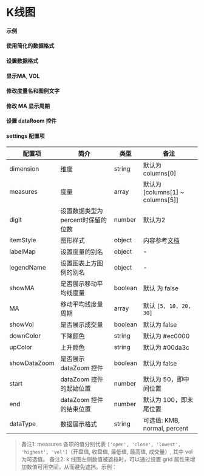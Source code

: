 # K线图

#### 示例

<vuep template="#simple"></vuep>

<script v-pre type="text/x-template" id="simple">
<template>
  <ve-candle :data="chartData"></ve-candle>
</template>

<script>
  export default {
    data () {
      return {
        chartData: {
          columns: ['日期', 'open', 'close', 'lowest', 'highest', 'vol'],
          rows: [
            { '日期': '2004-01-05', open: 10411.85, close: 10544.07, lowest: 10411.85, highest: 10575.92, vol: 221290000 },
            { '日期': '2004-01-06', open: 10543.85, close: 10538.66, lowest: 10454.37, highest: 10584.07, vol: 191460000 },
            { '日期': '2004-01-07', open: 10535.46, close: 10529.03, lowest: 10432.12, highest: 10587.55, vol: 225490000 },
            { '日期': '2004-01-08', open: 10530.07, close: 10592.44, lowest: 10480.59, highest: 10651.99, vol: 237770000 },
            { '日期': '2004-01-09', open: 10589.25, close: 10458.89, lowest: 10420.52, highest: 10603.48, vol: 223250000 },
            { '日期': '2004-01-12', open: 10461.55, close: 10485.18, lowest: 10389.85, highest: 10543.03, vol: 197960000 },
            { '日期': '2004-01-13', open: 10485.18, close: 10427.18, lowest: 10341.19, highest: 10539.25, vol: 197310000 },
            { '日期': '2004-01-14', open: 10428.67, close: 10538.37, lowest: 10426.89, highest: 10573.85, vol: 186280000 },
            { '日期': '2004-01-15', open: 10534.52, close: 10553.85, lowest: 10454.52, highest: 10639.03, vol: 260090000 },
            { '日期': '2004-01-16', open: 10556.37, close: 10600.51, lowest: 10503.71, highest: 10666.88, vol: 254170000 },
            { '日期': '2004-01-20', open: 10601.42, close: 10528.66, lowest: 10447.92, highest: 10676.96, vol: 224300000 },
            { '日期': '2004-01-21', open: 10522.77, close: 10623.62, lowest: 10453.11, highest: 10665.72, vol: 214920000 },
            { '日期': '2004-01-22', open: 10624.22, close: 10623.18, lowest: 10545.03, highest: 10717.41, vol: 219720000 },
            { '日期': '2004-01-23', open: 10625.25, close: 10568.29, lowest: 10490.14, highest: 10691.77, vol: 234260000 },
            { '日期': '2004-01-26', open: 10568.12, close: 10702.51, lowest: 10510.44, highest: 10725.18, vol: 186170000 },
            { '日期': '2004-01-27', open: 10701.11, close: 10609.92, lowest: 10579.33, highest: 10748.81, vol: 206560000 },
            { '日期': '2004-01-28', open: 10610.07, close: 10468.37, lowest: 10412.44, highest: 10703.25, vol: 247660000 },
            { '日期': '2004-01-29', open: 10467.41, close: 10510.29, lowest: 10369.92, highest: 10611.56, vol: 273970000 },
            { '日期': '2004-01-30', open: 10510.22, close: 10488.07, lowest: 10385.56, highest: 10551.03, vol: 208990000 },
            { '日期': '2004-02-02', open: 10487.78, close: 10499.18, lowest: 10395.55, highest: 10614.44, vol: 224800000 },
            { '日期': '2004-02-03', open: 10499.48, close: 10505.18, lowest: 10414.15, highest: 10571.48, vol: 183810000 },
            { '日期': '2004-02-04', open: 10503.11, close: 10470.74, lowest: 10394.81, highest: 10567.85, vol: 227760000 },
            { '日期': '2004-02-05', open: 10469.33, close: 10495.55, lowest: 10399.92, highest: 10566.37, vol: 187810000 },
            { '日期': '2004-02-06', open: 10494.89, close: 10593.03, lowest: 10433.74, highest: 10634.81, vol: 182880000 },
            { '日期': '2004-02-09', open: 10592.41, close: 10579.03, lowest: 10433.72, highest: 10634.81, vol: 160720000 },
            { '日期': '2004-02-10', open: 10578.74, close: 10613.85, lowest: 10511.18, highest: 10667.03, vol: 160590000 },
            { '日期': '2004-02-11', open: 10605.48, close: 10737.72, lowest: 10561.55, highest: 10779.41, vol: 277850000 },
            { '日期': '2004-02-12', open: 10735.18, close: 10694.07, lowest: 10636.44, highest: 10775.03, vol: 197560000 },
            { '日期': '2004-02-13', open: 10696.22, close: 10627.85, lowest: 10578.66, highest: 10755.47, vol: 208340000 },
            { '日期': '2004-02-17', open: 10628.88, close: 10714.88, lowest: 10628.88, highest: 10762.07, vol: 169730000 },
            { '日期': '2004-02-18', open: 10706.68, close: 10671.99, lowest: 10623.62, highest: 10764.36, vol: 164370000 },
            { '日期': '2004-02-19', open: 10674.59, close: 10664.73, lowest: 10626.44, highest: 10794.95, vol: 219890000 },
            { '日期': '2004-02-20', open: 10666.29, close: 10619.03, lowest: 10559.11, highest: 10722.77, vol: 220560000 },
            { '日期': '2004-02-23', open: 10619.55, close: 10609.62, lowest: 10508.89, highest: 10711.84, vol: 229950000 },
            { '日期': '2004-02-24', open: 10609.55, close: 10566.37, lowest: 10479.33, highest: 10681.41, vol: 225670000 },
            { '日期': '2004-02-25', open: 10566.59, close: 10601.62, lowest: 10509.42, highest: 10660.73, vol: 192420000 },
            { '日期': '2004-02-26', open: 10598.14, close: 10580.14, lowest: 10493.71, highest: 10652.96, vol: 223230000 },
            { '日期': '2004-02-27', open: 10581.55, close: 10583.92, lowest: 10519.03, highest: 10689.55, vol: 200050000 }
          ]
        }
      }
    }
  }
</script>
</script>

#### 使用简化的数据格式

<vuep template="#simple-data"></vuep>

<script v-pre type="text/x-template" id="simple-data">
<template>
  <ve-candle :data="chartData"></ve-candle>
</template>

<script>
  export default {
    data () {
      return {
        chartData: {
          columns: ['日期', 'open', 'close', 'lowest', 'highest', 'vol'],
          rows: [
            ['2004-01-05', 10411.85, 10544.07, 10411.85, 10575.92, 221290000],
            ['2004-01-06', 10543.85, 10538.66, 10454.37, 10584.07, 191460000],
            ['2004-01-07', 10535.46, 10529.03, 10432, 10587.55, 225490000],
            ['2004-01-08', 10530.07, 10592.44, 10480.59, 10651.99, 237770000],
            ['2004-01-09', 10589.25, 10458.89, 10420.52, 10603.48, 223250000],
            ['2004-01-12', 10461.55, 10485.18, 10389.85, 10543.03, 197960000],
            ['2004-01-13', 10485.18, 10427.18, 10341.19, 10539.25, 197310000],
            ['2004-01-14', 10428.67, 10538.37, 10426.89, 10573.85, 186280000],
            ['2004-01-15', 10534.52, 10553.85, 10454.52, 10639.03, 260090000],
            ['2004-01-16', 10556.37, 10600.51, 10503.7, 10666.88, 254170000],
            ['2004-01-20', 10601.4, 10528.66, 10447.92, 10676.96, 224300000],
            ['2004-01-21', 10522.77, 10623.62, 10453.11, 10665.7, 214920000],
            ['2004-01-22', 10624.22, 10623.18, 10545.03, 10717.4, 219720000],
            ['2004-01-23', 10625.25, 10568.29, 10490.14, 10691.77, 234260000],
            ['2004-01-26', 10568, 10702.51, 10510.44, 10725.18, 186170000],
            ['2004-01-27', 10701.1, 10609.92, 10579.33, 10748.81, 206560000],
            ['2004-01-28', 10610.07, 10468.37, 10412.44, 10703.25, 247660000],
            ['2004-01-29', 10467.41, 10510.29, 10369.92, 10611.56, 273970000],
            ['2004-01-30', 10510.22, 10488.07, 10385.56, 10551.03, 208990000],
            ['2004-02-02', 10487.78, 10499.18, 10395.55, 10614.44, 224800000],
            ['2004-02-03', 10499.48, 10505.18, 10414.15, 10571.48, 183810000],
            ['2004-02-04', 10503.11, 10470.74, 10394.81, 10567.85, 227760000],
            ['2004-02-05', 10469.33, 10495.55, 10399.92, 10566.37, 187810000],
            ['2004-02-06', 10494.89, 10593.03, 10433.7, 10634.81, 182880000],
            ['2004-02-09', 10592, 10579.03, 10433.7, 10634.81, 160720000],
            ['2004-02-10', 10578.74, 10613.85, 10511.18, 10667.03, 160590000],
            ['2004-02-11', 10605.48, 10737.7, 10561.55, 10779.4, 277850000],
            ['2004-02-12', 10735.18, 10694.07, 10636.44, 10775.03, 197560000],
            ['2004-02-13', 10696.22, 10627.85, 10578.66, 10755.47, 208340000],
            ['2004-02-17', 10628.88, 10714.88, 10628.88, 10762.07, 169730000],
            ['2004-02-18', 10706.68, 10671.99, 10623.62, 10764.36, 164370000],
            ['2004-02-19', 10674.59, 10664.73, 10626.44, 10794.95, 219890000],
            ['2004-02-20', 10666.29, 10619.03, 10559.11, 10722.77, 220560000],
            ['2004-02-23', 10619.55, 10609.62, 10508.89, 10711.84, 229950000],
            ['2004-02-24', 10609.55, 10566.37, 10479.33, 10681.4, 225670000],
            ['2004-02-25', 10566.59, 10601.62, 10509.4, 10660.73, 192420000],
            ['2004-02-26', 10598.14, 10580.14, 10493.7, 10652.96, 223230000],
            ['2004-02-27', 10581.55, 10583.92, 10519.03, 10689.55, 200050000]
          ]
        }
      }
    }
  }
</script>
</script>

#### 设置数据格式

<vuep template="#set-dataType"></vuep>

<script v-pre type="text/x-template" id="set-dataType">
<template>
  <ve-candle :data="chartData" :settings="chartSettings"></ve-candle>
</template>

<script>
  export default {
    data () {
      this.chartSettings = {
        dataType: 'KMB'
      }
      return {
        chartData: {
          columns: ['日期', 'open', 'close', 'lowest', 'highest', 'vol'],
          rows: [
            { '日期': '2004-01-05', open: 10411.85, close: 10544.07, lowest: 10411.85, highest: 10575.92, vol: 221290000 },
            { '日期': '2004-01-06', open: 10543.85, close: 10538.66, lowest: 10454.37, highest: 10584.07, vol: 191460000 },
            { '日期': '2004-01-07', open: 10535.46, close: 10529.03, lowest: 10432.12, highest: 10587.55, vol: 225490000 },
            { '日期': '2004-01-08', open: 10530.07, close: 10592.44, lowest: 10480.59, highest: 10651.99, vol: 237770000 },
            { '日期': '2004-01-09', open: 10589.25, close: 10458.89, lowest: 10420.52, highest: 10603.48, vol: 223250000 },
            { '日期': '2004-01-12', open: 10461.55, close: 10485.18, lowest: 10389.85, highest: 10543.03, vol: 197960000 },
            { '日期': '2004-01-13', open: 10485.18, close: 10427.18, lowest: 10341.19, highest: 10539.25, vol: 197310000 },
            { '日期': '2004-01-14', open: 10428.67, close: 10538.37, lowest: 10426.89, highest: 10573.85, vol: 186280000 },
            { '日期': '2004-01-15', open: 10534.52, close: 10553.85, lowest: 10454.52, highest: 10639.03, vol: 260090000 },
            { '日期': '2004-01-16', open: 10556.37, close: 10600.51, lowest: 10503.71, highest: 10666.88, vol: 254170000 },
            { '日期': '2004-01-20', open: 10601.42, close: 10528.66, lowest: 10447.92, highest: 10676.96, vol: 224300000 },
            { '日期': '2004-01-21', open: 10522.77, close: 10623.62, lowest: 10453.11, highest: 10665.72, vol: 214920000 },
            { '日期': '2004-01-22', open: 10624.22, close: 10623.18, lowest: 10545.03, highest: 10717.41, vol: 219720000 },
            { '日期': '2004-01-23', open: 10625.25, close: 10568.29, lowest: 10490.14, highest: 10691.77, vol: 234260000 },
            { '日期': '2004-01-26', open: 10568.12, close: 10702.51, lowest: 10510.44, highest: 10725.18, vol: 186170000 },
            { '日期': '2004-01-27', open: 10701.11, close: 10609.92, lowest: 10579.33, highest: 10748.81, vol: 206560000 },
            { '日期': '2004-01-28', open: 10610.07, close: 10468.37, lowest: 10412.44, highest: 10703.25, vol: 247660000 },
            { '日期': '2004-01-29', open: 10467.41, close: 10510.29, lowest: 10369.92, highest: 10611.56, vol: 273970000 },
            { '日期': '2004-01-30', open: 10510.22, close: 10488.07, lowest: 10385.56, highest: 10551.03, vol: 208990000 },
            { '日期': '2004-02-02', open: 10487.78, close: 10499.18, lowest: 10395.55, highest: 10614.44, vol: 224800000 },
            { '日期': '2004-02-03', open: 10499.48, close: 10505.18, lowest: 10414.15, highest: 10571.48, vol: 183810000 },
            { '日期': '2004-02-04', open: 10503.11, close: 10470.74, lowest: 10394.81, highest: 10567.85, vol: 227760000 },
            { '日期': '2004-02-05', open: 10469.33, close: 10495.55, lowest: 10399.92, highest: 10566.37, vol: 187810000 },
            { '日期': '2004-02-06', open: 10494.89, close: 10593.03, lowest: 10433.74, highest: 10634.81, vol: 182880000 },
            { '日期': '2004-02-09', open: 10592.41, close: 10579.03, lowest: 10433.72, highest: 10634.81, vol: 160720000 },
            { '日期': '2004-02-10', open: 10578.74, close: 10613.85, lowest: 10511.18, highest: 10667.03, vol: 160590000 },
            { '日期': '2004-02-11', open: 10605.48, close: 10737.72, lowest: 10561.55, highest: 10779.41, vol: 277850000 },
            { '日期': '2004-02-12', open: 10735.18, close: 10694.07, lowest: 10636.44, highest: 10775.03, vol: 197560000 },
            { '日期': '2004-02-13', open: 10696.22, close: 10627.85, lowest: 10578.66, highest: 10755.47, vol: 208340000 },
            { '日期': '2004-02-17', open: 10628.88, close: 10714.88, lowest: 10628.88, highest: 10762.07, vol: 169730000 },
            { '日期': '2004-02-18', open: 10706.68, close: 10671.99, lowest: 10623.62, highest: 10764.36, vol: 164370000 },
            { '日期': '2004-02-19', open: 10674.59, close: 10664.73, lowest: 10626.44, highest: 10794.95, vol: 219890000 },
            { '日期': '2004-02-20', open: 10666.29, close: 10619.03, lowest: 10559.11, highest: 10722.77, vol: 220560000 },
            { '日期': '2004-02-23', open: 10619.55, close: 10609.62, lowest: 10508.89, highest: 10711.84, vol: 229950000 },
            { '日期': '2004-02-24', open: 10609.55, close: 10566.37, lowest: 10479.33, highest: 10681.41, vol: 225670000 },
            { '日期': '2004-02-25', open: 10566.59, close: 10601.62, lowest: 10509.42, highest: 10660.73, vol: 192420000 },
            { '日期': '2004-02-26', open: 10598.14, close: 10580.14, lowest: 10493.71, highest: 10652.96, vol: 223230000 },
            { '日期': '2004-02-27', open: 10581.55, close: 10583.92, lowest: 10519.03, highest: 10689.55, vol: 200050000 }
          ]
        }
      }
    }
  }
</script>
</script>

#### 显示MA, VOL

<vuep template="#show-ma-vol"></vuep>

<script v-pre type="text/x-template" id="show-ma-vol">
<template>
  <ve-candle :data="chartData" :settings="chartSettings"></ve-candle>
</template>

<script>
  export default {
    data () {
      this.chartSettings = {
        showMA: true,
        showVol: true
      }
      return {
        chartData: {
          columns: ['日期', 'open', 'close', 'lowest', 'highest', 'vol'],
          rows: [
            { '日期': '2004-01-05', open: 10411.85, close: 10544.07, lowest: 10411.85, highest: 10575.92, vol: 221290000 },
            { '日期': '2004-01-06', open: 10543.85, close: 10538.66, lowest: 10454.37, highest: 10584.07, vol: 191460000 },
            { '日期': '2004-01-07', open: 10535.46, close: 10529.03, lowest: 10432.12, highest: 10587.55, vol: 225490000 },
            { '日期': '2004-01-08', open: 10530.07, close: 10592.44, lowest: 10480.59, highest: 10651.99, vol: 237770000 },
            { '日期': '2004-01-09', open: 10589.25, close: 10458.89, lowest: 10420.52, highest: 10603.48, vol: 223250000 },
            { '日期': '2004-01-12', open: 10461.55, close: 10485.18, lowest: 10389.85, highest: 10543.03, vol: 197960000 },
            { '日期': '2004-01-13', open: 10485.18, close: 10427.18, lowest: 10341.19, highest: 10539.25, vol: 197310000 },
            { '日期': '2004-01-14', open: 10428.67, close: 10538.37, lowest: 10426.89, highest: 10573.85, vol: 186280000 },
            { '日期': '2004-01-15', open: 10534.52, close: 10553.85, lowest: 10454.52, highest: 10639.03, vol: 260090000 },
            { '日期': '2004-01-16', open: 10556.37, close: 10600.51, lowest: 10503.71, highest: 10666.88, vol: 254170000 },
            { '日期': '2004-01-20', open: 10601.42, close: 10528.66, lowest: 10447.92, highest: 10676.96, vol: 224300000 },
            { '日期': '2004-01-21', open: 10522.77, close: 10623.62, lowest: 10453.11, highest: 10665.72, vol: 214920000 },
            { '日期': '2004-01-22', open: 10624.22, close: 10623.18, lowest: 10545.03, highest: 10717.41, vol: 219720000 },
            { '日期': '2004-01-23', open: 10625.25, close: 10568.29, lowest: 10490.14, highest: 10691.77, vol: 234260000 },
            { '日期': '2004-01-26', open: 10568.12, close: 10702.51, lowest: 10510.44, highest: 10725.18, vol: 186170000 },
            { '日期': '2004-01-27', open: 10701.11, close: 10609.92, lowest: 10579.33, highest: 10748.81, vol: 206560000 },
            { '日期': '2004-01-28', open: 10610.07, close: 10468.37, lowest: 10412.44, highest: 10703.25, vol: 247660000 },
            { '日期': '2004-01-29', open: 10467.41, close: 10510.29, lowest: 10369.92, highest: 10611.56, vol: 273970000 },
            { '日期': '2004-01-30', open: 10510.22, close: 10488.07, lowest: 10385.56, highest: 10551.03, vol: 208990000 },
            { '日期': '2004-02-02', open: 10487.78, close: 10499.18, lowest: 10395.55, highest: 10614.44, vol: 224800000 },
            { '日期': '2004-02-03', open: 10499.48, close: 10505.18, lowest: 10414.15, highest: 10571.48, vol: 183810000 },
            { '日期': '2004-02-04', open: 10503.11, close: 10470.74, lowest: 10394.81, highest: 10567.85, vol: 227760000 },
            { '日期': '2004-02-05', open: 10469.33, close: 10495.55, lowest: 10399.92, highest: 10566.37, vol: 187810000 },
            { '日期': '2004-02-06', open: 10494.89, close: 10593.03, lowest: 10433.74, highest: 10634.81, vol: 182880000 },
            { '日期': '2004-02-09', open: 10592.41, close: 10579.03, lowest: 10433.72, highest: 10634.81, vol: 160720000 },
            { '日期': '2004-02-10', open: 10578.74, close: 10613.85, lowest: 10511.18, highest: 10667.03, vol: 160590000 },
            { '日期': '2004-02-11', open: 10605.48, close: 10737.72, lowest: 10561.55, highest: 10779.41, vol: 277850000 },
            { '日期': '2004-02-12', open: 10735.18, close: 10694.07, lowest: 10636.44, highest: 10775.03, vol: 197560000 },
            { '日期': '2004-02-13', open: 10696.22, close: 10627.85, lowest: 10578.66, highest: 10755.47, vol: 208340000 },
            { '日期': '2004-02-17', open: 10628.88, close: 10714.88, lowest: 10628.88, highest: 10762.07, vol: 169730000 },
            { '日期': '2004-02-18', open: 10706.68, close: 10671.99, lowest: 10623.62, highest: 10764.36, vol: 164370000 },
            { '日期': '2004-02-19', open: 10674.59, close: 10664.73, lowest: 10626.44, highest: 10794.95, vol: 219890000 },
            { '日期': '2004-02-20', open: 10666.29, close: 10619.03, lowest: 10559.11, highest: 10722.77, vol: 220560000 },
            { '日期': '2004-02-23', open: 10619.55, close: 10609.62, lowest: 10508.89, highest: 10711.84, vol: 229950000 },
            { '日期': '2004-02-24', open: 10609.55, close: 10566.37, lowest: 10479.33, highest: 10681.41, vol: 225670000 },
            { '日期': '2004-02-25', open: 10566.59, close: 10601.62, lowest: 10509.42, highest: 10660.73, vol: 192420000 },
            { '日期': '2004-02-26', open: 10598.14, close: 10580.14, lowest: 10493.71, highest: 10652.96, vol: 223230000 },
            { '日期': '2004-02-27', open: 10581.55, close: 10583.92, lowest: 10519.03, highest: 10689.55, vol: 200050000 }
          ]
        }
      }
    }
  }
</script>
</script>

#### 修改度量名和图例文字

<vuep template="#set-label-legend"></vuep>

<script v-pre type="text/x-template" id="set-label-legend">
<template>
  <ve-candle :data="chartData" :settings="chartSettings"></ve-candle>
</template>

<script>
  export default {
    data () {
      this.chartSettings = {
        showMA: true,
        showVol: true,
        labelMap: {
          MA5: 'ma5'
        },
        legendName: {
          '日K': 'day k'
        },
        showDataZoom: true
      }
      return {
        chartData: {
          columns: ['日期', 'open', 'close', 'lowest', 'highest', 'vol'],
          rows: [
            { '日期': '2004-01-05', open: 10411.85, close: 10544.07, lowest: 10411.85, highest: 10575.92, vol: 221290000 },
            { '日期': '2004-01-06', open: 10543.85, close: 10538.66, lowest: 10454.37, highest: 10584.07, vol: 191460000 },
            { '日期': '2004-01-07', open: 10535.46, close: 10529.03, lowest: 10432.12, highest: 10587.55, vol: 225490000 },
            { '日期': '2004-01-08', open: 10530.07, close: 10592.44, lowest: 10480.59, highest: 10651.99, vol: 237770000 },
            { '日期': '2004-01-09', open: 10589.25, close: 10458.89, lowest: 10420.52, highest: 10603.48, vol: 223250000 },
            { '日期': '2004-01-12', open: 10461.55, close: 10485.18, lowest: 10389.85, highest: 10543.03, vol: 197960000 },
            { '日期': '2004-01-13', open: 10485.18, close: 10427.18, lowest: 10341.19, highest: 10539.25, vol: 197310000 },
            { '日期': '2004-01-14', open: 10428.67, close: 10538.37, lowest: 10426.89, highest: 10573.85, vol: 186280000 },
            { '日期': '2004-01-15', open: 10534.52, close: 10553.85, lowest: 10454.52, highest: 10639.03, vol: 260090000 },
            { '日期': '2004-01-16', open: 10556.37, close: 10600.51, lowest: 10503.71, highest: 10666.88, vol: 254170000 },
            { '日期': '2004-01-20', open: 10601.42, close: 10528.66, lowest: 10447.92, highest: 10676.96, vol: 224300000 },
            { '日期': '2004-01-21', open: 10522.77, close: 10623.62, lowest: 10453.11, highest: 10665.72, vol: 214920000 },
            { '日期': '2004-01-22', open: 10624.22, close: 10623.18, lowest: 10545.03, highest: 10717.41, vol: 219720000 },
            { '日期': '2004-01-23', open: 10625.25, close: 10568.29, lowest: 10490.14, highest: 10691.77, vol: 234260000 },
            { '日期': '2004-01-26', open: 10568.12, close: 10702.51, lowest: 10510.44, highest: 10725.18, vol: 186170000 },
            { '日期': '2004-01-27', open: 10701.11, close: 10609.92, lowest: 10579.33, highest: 10748.81, vol: 206560000 },
            { '日期': '2004-01-28', open: 10610.07, close: 10468.37, lowest: 10412.44, highest: 10703.25, vol: 247660000 },
            { '日期': '2004-01-29', open: 10467.41, close: 10510.29, lowest: 10369.92, highest: 10611.56, vol: 273970000 },
            { '日期': '2004-01-30', open: 10510.22, close: 10488.07, lowest: 10385.56, highest: 10551.03, vol: 208990000 },
            { '日期': '2004-02-02', open: 10487.78, close: 10499.18, lowest: 10395.55, highest: 10614.44, vol: 224800000 },
            { '日期': '2004-02-03', open: 10499.48, close: 10505.18, lowest: 10414.15, highest: 10571.48, vol: 183810000 },
            { '日期': '2004-02-04', open: 10503.11, close: 10470.74, lowest: 10394.81, highest: 10567.85, vol: 227760000 },
            { '日期': '2004-02-05', open: 10469.33, close: 10495.55, lowest: 10399.92, highest: 10566.37, vol: 187810000 },
            { '日期': '2004-02-06', open: 10494.89, close: 10593.03, lowest: 10433.74, highest: 10634.81, vol: 182880000 },
            { '日期': '2004-02-09', open: 10592.41, close: 10579.03, lowest: 10433.72, highest: 10634.81, vol: 160720000 },
            { '日期': '2004-02-10', open: 10578.74, close: 10613.85, lowest: 10511.18, highest: 10667.03, vol: 160590000 },
            { '日期': '2004-02-11', open: 10605.48, close: 10737.72, lowest: 10561.55, highest: 10779.41, vol: 277850000 },
            { '日期': '2004-02-12', open: 10735.18, close: 10694.07, lowest: 10636.44, highest: 10775.03, vol: 197560000 },
            { '日期': '2004-02-13', open: 10696.22, close: 10627.85, lowest: 10578.66, highest: 10755.47, vol: 208340000 },
            { '日期': '2004-02-17', open: 10628.88, close: 10714.88, lowest: 10628.88, highest: 10762.07, vol: 169730000 },
            { '日期': '2004-02-18', open: 10706.68, close: 10671.99, lowest: 10623.62, highest: 10764.36, vol: 164370000 },
            { '日期': '2004-02-19', open: 10674.59, close: 10664.73, lowest: 10626.44, highest: 10794.95, vol: 219890000 },
            { '日期': '2004-02-20', open: 10666.29, close: 10619.03, lowest: 10559.11, highest: 10722.77, vol: 220560000 },
            { '日期': '2004-02-23', open: 10619.55, close: 10609.62, lowest: 10508.89, highest: 10711.84, vol: 229950000 },
            { '日期': '2004-02-24', open: 10609.55, close: 10566.37, lowest: 10479.33, highest: 10681.41, vol: 225670000 },
            { '日期': '2004-02-25', open: 10566.59, close: 10601.62, lowest: 10509.42, highest: 10660.73, vol: 192420000 },
            { '日期': '2004-02-26', open: 10598.14, close: 10580.14, lowest: 10493.71, highest: 10652.96, vol: 223230000 },
            { '日期': '2004-02-27', open: 10581.55, close: 10583.92, lowest: 10519.03, highest: 10689.55, vol: 200050000 }
          ]
        }
      }
    }
  }
</script>
</script>

#### 修改 MA 显示周期

<vuep template="#set-ma-list"></vuep>

<script v-pre type="text/x-template" id="set-ma-list">
<template>
  <ve-candle :data="chartData" :settings="chartSettings"></ve-candle>
</template>

<script>
  export default {
    data () {
      this.chartSettings = {
        showMA: true,
        MA: [1, 2, 3, 4]
      }
      return {
        chartData: {
          columns: ['日期', 'open', 'close', 'lowest', 'highest', 'vol'],
          rows: [
            { '日期': '2004-01-05', open: 10411.85, close: 10544.07, lowest: 10411.85, highest: 10575.92, vol: 221290000 },
            { '日期': '2004-01-06', open: 10543.85, close: 10538.66, lowest: 10454.37, highest: 10584.07, vol: 191460000 },
            { '日期': '2004-01-07', open: 10535.46, close: 10529.03, lowest: 10432.12, highest: 10587.55, vol: 225490000 },
            { '日期': '2004-01-08', open: 10530.07, close: 10592.44, lowest: 10480.59, highest: 10651.99, vol: 237770000 },
            { '日期': '2004-01-09', open: 10589.25, close: 10458.89, lowest: 10420.52, highest: 10603.48, vol: 223250000 },
            { '日期': '2004-01-12', open: 10461.55, close: 10485.18, lowest: 10389.85, highest: 10543.03, vol: 197960000 },
            { '日期': '2004-01-13', open: 10485.18, close: 10427.18, lowest: 10341.19, highest: 10539.25, vol: 197310000 },
            { '日期': '2004-01-14', open: 10428.67, close: 10538.37, lowest: 10426.89, highest: 10573.85, vol: 186280000 },
            { '日期': '2004-01-15', open: 10534.52, close: 10553.85, lowest: 10454.52, highest: 10639.03, vol: 260090000 },
            { '日期': '2004-01-16', open: 10556.37, close: 10600.51, lowest: 10503.71, highest: 10666.88, vol: 254170000 },
            { '日期': '2004-01-20', open: 10601.42, close: 10528.66, lowest: 10447.92, highest: 10676.96, vol: 224300000 },
            { '日期': '2004-01-21', open: 10522.77, close: 10623.62, lowest: 10453.11, highest: 10665.72, vol: 214920000 },
            { '日期': '2004-01-22', open: 10624.22, close: 10623.18, lowest: 10545.03, highest: 10717.41, vol: 219720000 },
            { '日期': '2004-01-23', open: 10625.25, close: 10568.29, lowest: 10490.14, highest: 10691.77, vol: 234260000 },
            { '日期': '2004-01-26', open: 10568.12, close: 10702.51, lowest: 10510.44, highest: 10725.18, vol: 186170000 },
            { '日期': '2004-01-27', open: 10701.11, close: 10609.92, lowest: 10579.33, highest: 10748.81, vol: 206560000 },
            { '日期': '2004-01-28', open: 10610.07, close: 10468.37, lowest: 10412.44, highest: 10703.25, vol: 247660000 },
            { '日期': '2004-01-29', open: 10467.41, close: 10510.29, lowest: 10369.92, highest: 10611.56, vol: 273970000 },
            { '日期': '2004-01-30', open: 10510.22, close: 10488.07, lowest: 10385.56, highest: 10551.03, vol: 208990000 },
            { '日期': '2004-02-02', open: 10487.78, close: 10499.18, lowest: 10395.55, highest: 10614.44, vol: 224800000 },
            { '日期': '2004-02-03', open: 10499.48, close: 10505.18, lowest: 10414.15, highest: 10571.48, vol: 183810000 },
            { '日期': '2004-02-04', open: 10503.11, close: 10470.74, lowest: 10394.81, highest: 10567.85, vol: 227760000 },
            { '日期': '2004-02-05', open: 10469.33, close: 10495.55, lowest: 10399.92, highest: 10566.37, vol: 187810000 },
            { '日期': '2004-02-06', open: 10494.89, close: 10593.03, lowest: 10433.74, highest: 10634.81, vol: 182880000 },
            { '日期': '2004-02-09', open: 10592.41, close: 10579.03, lowest: 10433.72, highest: 10634.81, vol: 160720000 },
            { '日期': '2004-02-10', open: 10578.74, close: 10613.85, lowest: 10511.18, highest: 10667.03, vol: 160590000 },
            { '日期': '2004-02-11', open: 10605.48, close: 10737.72, lowest: 10561.55, highest: 10779.41, vol: 277850000 },
            { '日期': '2004-02-12', open: 10735.18, close: 10694.07, lowest: 10636.44, highest: 10775.03, vol: 197560000 },
            { '日期': '2004-02-13', open: 10696.22, close: 10627.85, lowest: 10578.66, highest: 10755.47, vol: 208340000 },
            { '日期': '2004-02-17', open: 10628.88, close: 10714.88, lowest: 10628.88, highest: 10762.07, vol: 169730000 },
            { '日期': '2004-02-18', open: 10706.68, close: 10671.99, lowest: 10623.62, highest: 10764.36, vol: 164370000 },
            { '日期': '2004-02-19', open: 10674.59, close: 10664.73, lowest: 10626.44, highest: 10794.95, vol: 219890000 },
            { '日期': '2004-02-20', open: 10666.29, close: 10619.03, lowest: 10559.11, highest: 10722.77, vol: 220560000 },
            { '日期': '2004-02-23', open: 10619.55, close: 10609.62, lowest: 10508.89, highest: 10711.84, vol: 229950000 },
            { '日期': '2004-02-24', open: 10609.55, close: 10566.37, lowest: 10479.33, highest: 10681.41, vol: 225670000 },
            { '日期': '2004-02-25', open: 10566.59, close: 10601.62, lowest: 10509.42, highest: 10660.73, vol: 192420000 },
            { '日期': '2004-02-26', open: 10598.14, close: 10580.14, lowest: 10493.71, highest: 10652.96, vol: 223230000 },
            { '日期': '2004-02-27', open: 10581.55, close: 10583.92, lowest: 10519.03, highest: 10689.55, vol: 200050000 }
          ]
        }
      }
    }
  }
</script>
</script>

#### 设置 dataRoom 控件

<vuep template="#set-dataZoom"></vuep>

<script v-pre type="text/x-template" id="set-dataZoom">
<template>
  <ve-candle :data="chartData" :settings="chartSettings"></ve-candle>
</template>

<script>
  export default {
    data () {
      this.chartSettings = {
        showDataZoom: true,
        start: 20,
        end: 100
      }
      return {
        chartData: {
          columns: ['日期', 'open', 'close', 'lowest', 'highest', 'vol'],
          rows: [
            { '日期': '2004-01-05', open: 10411.85, close: 10544.07, lowest: 10411.85, highest: 10575.92, vol: 221290000 },
            { '日期': '2004-01-06', open: 10543.85, close: 10538.66, lowest: 10454.37, highest: 10584.07, vol: 191460000 },
            { '日期': '2004-01-07', open: 10535.46, close: 10529.03, lowest: 10432.12, highest: 10587.55, vol: 225490000 },
            { '日期': '2004-01-08', open: 10530.07, close: 10592.44, lowest: 10480.59, highest: 10651.99, vol: 237770000 },
            { '日期': '2004-01-09', open: 10589.25, close: 10458.89, lowest: 10420.52, highest: 10603.48, vol: 223250000 },
            { '日期': '2004-01-12', open: 10461.55, close: 10485.18, lowest: 10389.85, highest: 10543.03, vol: 197960000 },
            { '日期': '2004-01-13', open: 10485.18, close: 10427.18, lowest: 10341.19, highest: 10539.25, vol: 197310000 },
            { '日期': '2004-01-14', open: 10428.67, close: 10538.37, lowest: 10426.89, highest: 10573.85, vol: 186280000 },
            { '日期': '2004-01-15', open: 10534.52, close: 10553.85, lowest: 10454.52, highest: 10639.03, vol: 260090000 },
            { '日期': '2004-01-16', open: 10556.37, close: 10600.51, lowest: 10503.71, highest: 10666.88, vol: 254170000 },
            { '日期': '2004-01-20', open: 10601.42, close: 10528.66, lowest: 10447.92, highest: 10676.96, vol: 224300000 },
            { '日期': '2004-01-21', open: 10522.77, close: 10623.62, lowest: 10453.11, highest: 10665.72, vol: 214920000 },
            { '日期': '2004-01-22', open: 10624.22, close: 10623.18, lowest: 10545.03, highest: 10717.41, vol: 219720000 },
            { '日期': '2004-01-23', open: 10625.25, close: 10568.29, lowest: 10490.14, highest: 10691.77, vol: 234260000 },
            { '日期': '2004-01-26', open: 10568.12, close: 10702.51, lowest: 10510.44, highest: 10725.18, vol: 186170000 },
            { '日期': '2004-01-27', open: 10701.11, close: 10609.92, lowest: 10579.33, highest: 10748.81, vol: 206560000 },
            { '日期': '2004-01-28', open: 10610.07, close: 10468.37, lowest: 10412.44, highest: 10703.25, vol: 247660000 },
            { '日期': '2004-01-29', open: 10467.41, close: 10510.29, lowest: 10369.92, highest: 10611.56, vol: 273970000 },
            { '日期': '2004-01-30', open: 10510.22, close: 10488.07, lowest: 10385.56, highest: 10551.03, vol: 208990000 },
            { '日期': '2004-02-02', open: 10487.78, close: 10499.18, lowest: 10395.55, highest: 10614.44, vol: 224800000 },
            { '日期': '2004-02-03', open: 10499.48, close: 10505.18, lowest: 10414.15, highest: 10571.48, vol: 183810000 },
            { '日期': '2004-02-04', open: 10503.11, close: 10470.74, lowest: 10394.81, highest: 10567.85, vol: 227760000 },
            { '日期': '2004-02-05', open: 10469.33, close: 10495.55, lowest: 10399.92, highest: 10566.37, vol: 187810000 },
            { '日期': '2004-02-06', open: 10494.89, close: 10593.03, lowest: 10433.74, highest: 10634.81, vol: 182880000 },
            { '日期': '2004-02-09', open: 10592.41, close: 10579.03, lowest: 10433.72, highest: 10634.81, vol: 160720000 },
            { '日期': '2004-02-10', open: 10578.74, close: 10613.85, lowest: 10511.18, highest: 10667.03, vol: 160590000 },
            { '日期': '2004-02-11', open: 10605.48, close: 10737.72, lowest: 10561.55, highest: 10779.41, vol: 277850000 },
            { '日期': '2004-02-12', open: 10735.18, close: 10694.07, lowest: 10636.44, highest: 10775.03, vol: 197560000 },
            { '日期': '2004-02-13', open: 10696.22, close: 10627.85, lowest: 10578.66, highest: 10755.47, vol: 208340000 },
            { '日期': '2004-02-17', open: 10628.88, close: 10714.88, lowest: 10628.88, highest: 10762.07, vol: 169730000 },
            { '日期': '2004-02-18', open: 10706.68, close: 10671.99, lowest: 10623.62, highest: 10764.36, vol: 164370000 },
            { '日期': '2004-02-19', open: 10674.59, close: 10664.73, lowest: 10626.44, highest: 10794.95, vol: 219890000 },
            { '日期': '2004-02-20', open: 10666.29, close: 10619.03, lowest: 10559.11, highest: 10722.77, vol: 220560000 },
            { '日期': '2004-02-23', open: 10619.55, close: 10609.62, lowest: 10508.89, highest: 10711.84, vol: 229950000 },
            { '日期': '2004-02-24', open: 10609.55, close: 10566.37, lowest: 10479.33, highest: 10681.41, vol: 225670000 },
            { '日期': '2004-02-25', open: 10566.59, close: 10601.62, lowest: 10509.42, highest: 10660.73, vol: 192420000 },
            { '日期': '2004-02-26', open: 10598.14, close: 10580.14, lowest: 10493.71, highest: 10652.96, vol: 223230000 },
            { '日期': '2004-02-27', open: 10581.55, close: 10583.92, lowest: 10519.03, highest: 10689.55, vol: 200050000 }
          ]
        }
      }
    }
  }
</script>
</script>

#### settings 配置项

| 配置项 | 简介 | 类型 | 备注 |
| --- | --- | --- | --- |
| dimension | 维度 | string | 默认为 columns[0] |
| measures | 度量 | array | 默认为 [columns[1] ~ columns[5]] |
| digit | 设置数据类型为percent时保留的位数 | number | 默认为2 |
| itemStyle | 图形样式 | object | 内容参考[文档](http://echarts.baidu.com/option.html#series-candlestick.itemStyle) |
| labelMap | 设置度量的别名 | object | - |
| legendName | 设置图表上方图例的别名 | object | - |
| showMA | 是否展示移动平均线度量 | boolean | 默认 为 false |
| MA | 移动平均线度量周期 |  array | 默认 `[5, 10, 20, 30]` |
| showVol | 是否展示成交量 | boolean |  默认为 false |
| downColor | 下降颜色 | string | 默认为 #ec0000 |
| upColor | 上升颜色 | string | 默认为 #00da3c |
| showDataZoom | 是否展示 dataZoom 控件 | boolean | 默认为 false |
| start | dataZoom 控件的起始位置 | number | 默认为 50，即中间位置 |
| end | dataZoom 控件的结束位置 | number | 默认为 100，即末尾位置 |
| dataType | 数据展示格式 | string | 可选值: KMB, normal, percent |

> 备注1: measures 各项的值分别代表 `['open', 'close', 'lowest', 'highest', 'vol']`（开盘值, 收盘值, 最低值, 最高值, 成交量）, 其中 vol 为可选值。
> 备注2: k 线图左侧数值被遮挡时，可以通过设置 grid 属性来增加数值可用空间，从而避免遮挡。示例： <!-- TODO: add demo -->
